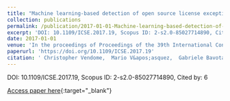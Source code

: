```yaml
---
title: "Machine learning-based detection of open source license exceptions"
collection: publications
permalink: /publication/2017-01-01-Machine-learning-based-detection-of-open-source-license-exceptions
excerpt: 'DOI: 10.1109/ICSE.2017.19, Scopus ID: 2-s2.0-85027714890, Cited by: 6'
date: 2017-01-01
venue: 'In the proceedings of Proceedings of the 39th International Conference on Software Engineering, ICSE 2017, Buenos Aires, Argentina, May 20-28, 2017'
paperurl: 'https://doi.org/10.1109/ICSE.2017.19'
citation: ' Christopher Vendome,  Mario V&apos;asquez,  Gabriele Bavota,  Massimiliano Di,  Daniel Germ&apos;an,  Denys Poshyvanyk, &quot;Machine learning-based detection of open source license exceptions.&quot; In the proceedings of Proceedings of the 39th International Conference on Software Engineering, ICSE 2017, Buenos Aires, Argentina, May 20-28, 2017, 2017.'
---
```

DOI: 10.1109/ICSE.2017.19, Scopus ID: 2-s2.0-85027714890, Cited by: 6

[Access paper here](https://doi.org/10.1109/ICSE.2017.19){:target="_blank"}

